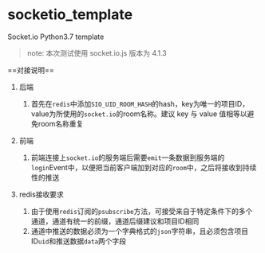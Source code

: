 # socketio_template

Socket.io Python3.7 template

> note: 
>   本次测试使用 socket.io.js 版本为 4.1.3 



==对接说明==

1. 后端
   1. 首先在`redis`中添加`SIO_UID_ROOM_HASH`的hash，key为唯一的项目ID，value为所使用的`socket.io`的room名称。建议 key 与 value 值相等以避免room名称重复
2. 前端   

   1. 前端连接上`socket.io`的服务端后需要`emit`一条数据到服务端的`login`Event中，以便把当前客户端加到对应的`room`中，之后将接收到持续性的推送
3. redis接收要求
   1. 由于使用`redis`订阅的`psubscribe`方法，可接受来自于特定条件下的多个通道，通道有统一的前缀，通道后缀建议和项目ID相同
   2. 通道中推送的数据必须为一个字典格式的`json`字符串，且必须包含项目ID`uid`和推送数据`data`两个字段